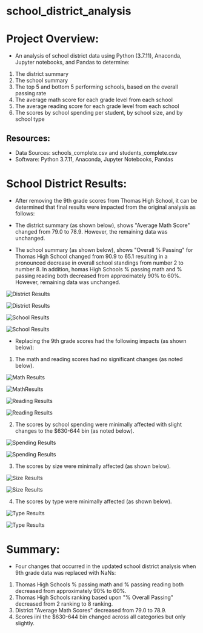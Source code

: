# school_district_analysis

# Project Overview:

* An analysis of school district data using Python (3.7.11), Anaconda, Jupyter notebooks, and Pandas to determine:

1. The district summary
2. The school summary
3. The top 5 and bottom 5 performing schools, based on the overall passing rate
4. The average math score for each grade level from each school
5. The average reading score for each grade level from each school
6. The scores by school spending per student, by school size, and by school type

## Resources:

* Data Sources: schools_complete.csv and students_complete.csv
* Software: Python 3.7.11, Anaconda, Jupyter Notebooks, Pandas

# School District Results:

* After removing the 9th grade scores from Thomas High School, it can be determined that final results were impacted from the original analysis as follows:

- The district summary (as shown below), shows "Average Math Score" changed from 79.0 to 78.9. However, the remaining data was unchanged. 

- The school summary (as shown below), shows "Overall % Passing" for Thomas High School changed from 90.9 to 65.1 resulting in a pronounced decrease in overall school standings from number 2 to number 8. In addition, homas High Schools % passing math and % passing reading both decreased from approximately 90% to 60%. However, remaining data was unchanged.

![District Results](analysis/district_summary_original.png)

![District Results](analysis/district_summary_corrected.png)

![School Results](analysis/school_summary_original.png)

![School Results](analysis/school_summary_corrected.png)

- Replacing the 9th grade scores had the following impacts (as shown below):

1. The math and reading scores had no significant changes (as noted below).

![Math Results](analysis/math_by_grade_original.png)

![MathResults](analysis/math_by_grade_corrected.png)

![Reading Results](analysis/read_by_grade_original.png)

![Reading Results](analysis/read_by_grade_corrected.png)

2.  The scores by school spending were minimally affected with slight changes to the $630-644 bin (as noted below). 

![Spending Results](analysis/score_by_spending_original.png)

![Spending Results](analysis/score_by_spending_corrected.png)

3. The scores by size were minimally affected (as shown below).

![Size Results](analysis/score_size_original.png)

![Size Results](analysis/score_size_corrected.png)

4. The scores by type were minimally affected (as shown below).

![Type Results](analysis/type_original.png)

![Type Results](analysis/type_corrected.png)


# Summary:

- Four changes that occurred in the updated school district analysis when 9th grade data was replaced with NaNs:

1. Thomas High Schools % passing math and % passing reading both decreased from approximately 90% to 60%. 
2. Thomas High Schools ranking based upon "% Overall Passing" decreased from 2 ranking to 8 ranking. 
3. District "Average Math Scores" decreased from 79.0 to 78.9.
4. Scores iini the $630-644 bin changed across all categories but only slightly. 


